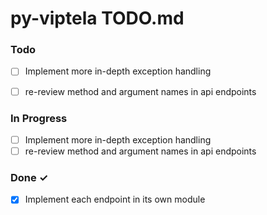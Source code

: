 # py-viptela  TODO.md



### Todo

- [ ] Implement more in-depth exception handling
- [ ] re-review method and argument names in api endpoints


### In Progress

- [ ] Implement more in-depth exception handling
- [ ] re-review method and argument names in api endpoints

### Done ✓

- [x] Implement each endpoint in its own module